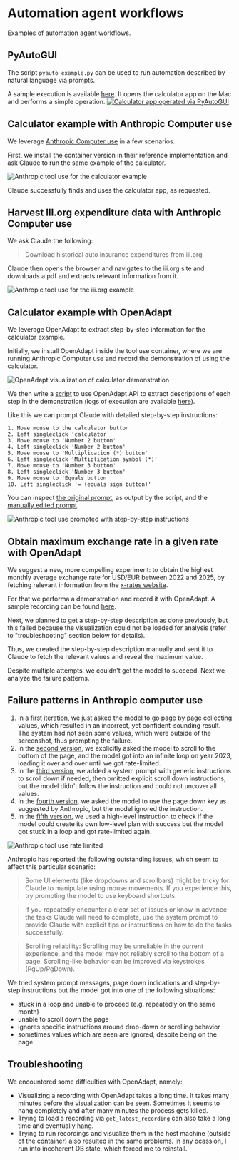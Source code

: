 # Automation agent workflows

Examples of automation agent workflows.

## PyAutoGUI
The script `pyauto_example.py` can be used to run automation described by natural language via prompts.

A sample execution is available [here](./outputs/calculator_example_pyautogui.mp4).
It opens the calculator app on the Mac and performs a simple operation.
[![Calculator app operated via PyAutoGUI](https://img.youtube.com/vi/-sRKrTocaPU/hqdefault.jpg)](https://www.youtube.com/embed/-sRKrTocaPU)

## Calculator example with Anthropic Computer use

We leverage [Anthropic Computer use](https://docs.anthropic.com/en/docs/build-with-claude/computer-use) in a few scenarios.

First, we install the container version in their reference implementation and ask Claude to run the same example of the calculator.

![Anthropic tool use for the calculator example](./outputs/calculator_example_tool_use_claude.png)

Claude successfully finds and uses the calculator app, as requested.

## Harvest III.org expenditure data with Anthropic Computer use

We ask Claude the following:
> Download historical auto insurance expenditures from iii.org

Claude then opens the browser and navigates to the iii.org site and downloads a pdf and extracts relevant information from it.

![Anthropic tool use for the iii.org example](./outputs/iii_expenditure_example_tool_use_claude.png)

## Calculator example with OpenAdapt

We leverage OpenAdapt to extract step-by-step information for the calculator example.

Initially, we install OpenAdapt inside the tool use container, where we are running Anthropic Computer use and record the demonstration of using the calculator.

![OpenAdapt visualization of calculator demonstration](./outputs//openadapt_recording_visualization_inside_vm.png)

We then write a [script](./get_recording_description.py) to use OpenAdapt API to extract descriptions of each step in the demonstration (logs of execution are available [here](./get_recording_description.log)).

Like this we can prompt Claude with detailed step-by-step instructions:
```
1. Move mouse to the calculator button
2. Left singleclick 'calculator'
3. Move mouse to 'Number 2 button'
4. Left singleclick 'Number 2 button'
5. Move mouse to 'Multiplication (*) button'
6. Left singleclick 'Multiplication symbol (*)'
7. Move mouse to 'Number 3 button'
8. Left singleclick 'Number 3 button'
9. Move mouse to 'Equals button'
10. Left singleclick '= (equals sign button)'
```

You can inspect [the original prompt](./prompt_calculator_original.txt), as output by the script, and the [manually edited prompt](./prompt_calculator_edited.txt).

![Anthropic tool use prompted with step-by-step instructions](./outputs/calculator_example_tool_use_prompted_by_OpenAdapt_descriptions.png)

## Obtain maximum exchange rate in a given rate with OpenAdapt

We suggest a new, more compelling experiment: to obtain the highest monthly average exchange rate for USD/EUR between 2022 and 2025, by fetching relevant information from the [x-rates website](https://www.x-rates.com/average/).

For that we performa a demonstration and record it with OpenAdapt. A sample recording can be found [here](./outputs/exchange_rate_flow_visualization.pdf).

Next, we planned to get a step-by-step description as done previously, but this failed because the visualization could not be loaded for analysis (refer to "troubleshooting" section below for details).

Thus, we created the step-by-step description manually and sent it to Claude to fetch the relevant values and reveal the maximum value.

Despite multiple attempts, we couldn't get the model to succeed. Next we analyze the failure patterns.

## Failure patterns in Anthropic computer use

1. In a [first iteration](./prompt_exchange_rate_v1.py), we just asked the model to go page by page collecting values, which resulted in an incorrect, yet confident-sounding result. The system had not seen some values, which were outside of the screenshot, thus prompting the failure.
2. In the [second version](./prompt_exchange_rate_v2.txt), we explicitly asked the model to scroll to the bottom of the page, and the model got into an infinite loop on year 2023, loading it over and over until we got rate-limited.
3. In the [third version](./prompt_exchange_rate_v3.txt), we added a system prompt with generic instructions to scroll down if needed, then omitted explicit scroll down instructions, but the model didn't follow the instruction and could not uncover all values.
4. In the [fourth version](./prompt_exchange_rate_v4.txt), we asked the model to use the page down key as suggested by Anthropic, but the model ignored the instruction.
5. In the [fifth version](./prompt_exchange_rate_v5.txt), we used a high-level instruction to check if the model could create its own low-level plan with success but the model got stuck in a loop and got rate-limited again.

![Anthropic tool use rate limited](./outputs/anthropic_tool_use_rate_limited.png)

Anthropic has reported the following outstanding issues, which seem to affect this particular scenario:
> Some UI elements (like dropdowns and scrollbars) might be tricky for Claude to manipulate using mouse movements. If you experience this, try prompting the model to use keyboard shortcuts.

> If you repeatedly encounter a clear set of issues or know in advance the tasks Claude will need to complete, use the system prompt to provide Claude with explicit tips or instructions on how to do the tasks successfully.

> Scrolling reliability: Scrolling may be unreliable in the current experience, and the model may not reliably scroll to the bottom of a page. Scrolling-like behavior can be improved via keystrokes (PgUp/PgDown).

We tried system prompt messages, page down indications and step-by-step instructions but the model got into one of the following situations:
* stuck in a loop and unable to proceed (e.g. repeatedly on the same month)
* unable to scroll down the page
* ignores specific instructions around drop-down or scrolling behavior
* sometimes values which are seen are ignored, despite being on the page


## Troubleshooting

We encountered some difficulties with OpenAdapt, namely:
* Visualizing a recording with OpenAdapt takes a long time. It takes many minutes before the visualization can be seen. Sometimes it seems to hang completely and after many minutes the process gets killed.
* Trying to load a recording via `get_latest_recording` can also take a long time and eventually hang.
* Trying to run recordings and visualize them in the host machine (outside of the container) also resulted in the same problems. In any ocassion, I run into incoherent DB state, which forced me to reinstall.



